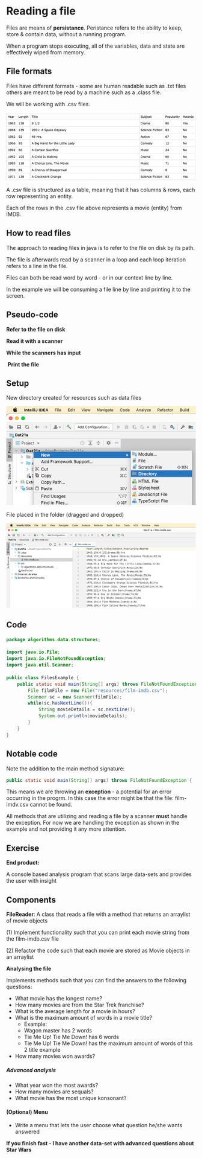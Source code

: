 # Reading a file

Files are means of **persistance**. Peristance refers to the ability to keep, store & contain data, without a running program. 

When a program stops executing, all of the variables, data and state are effectively wiped from memory.

## File formats

Files have different formats - some are human readable such as .txt files others are meant to be read by a machine such as a .class file.

We will be working with .csv files.

 ![image-20210907104009867](reading-a-file.assets/image-20210907104009867.png)

A .csv file is structured as a table, meaning that it has columns & rows, each row representing an entity.

Each of the rows in the .csv file above represents a movie (entity) from IMDB.

## How to read files

The approach to reading files in java is to refer to the file on disk by its path.

The file is afterwards read by a scanner in a loop and each loop iteration refers to a line in the file.

Files can both be read word by word - or in our context line by line.

In the example we will be consuming a file line by line and printing it to the screen.

## Pseudo-code

**Refer to the file on disk**

**Read it with a scanner**

**While the scanners has input**

​	**Print the file**

## Setup

New directory created for resources such as data files

![image-20210907105656946](reading-a-file.assets/image-20210907105656946.png)

File placed in the folder (dragged and dropped)

![image-20210907105604704](reading-a-file.assets/image-20210907105604704.png)



## Code

```java
package algorithms.data.structures;

import java.io.File;
import java.io.FileNotFoundException;
import java.util.Scanner;

public class FilesExample {
    public static void main(String[] args) throws FileNotFoundException {
        File filmFile = new File("resources/film-imdb.csv");
        Scanner sc = new Scanner(filmFile);
        while(sc.hasNextLine()){
            String movieDetails = sc.nextLine();
            System.out.println(movieDetails);
        }
    }
}
```



## Notable code

Note the addition to the main method signature:

```java
public static void main(String[] args) throws FileNotFoundException {
```

This means we are throwing an **exception** - a potential for an error occurring in the progrm. In this case the error might be that the file: film-imdv.csv cannot be found.

All methods that are utilizing and reading a file by a scanner **must** handle the exception. For now we are handling the exception as shown in the example and not providing it any more attention.



## Exercise

**End product:**

A console based analysis program that scans large data-sets and provides the user with insight

## Components

**FileReader**: A class that reads a file with a method that returns an arraylist of movie objects

(1) Implement functionality such that you can print each movie string from the film-imdb.csv file

(2) Refactor the code such that each movie are stored as Movie objects in an arraylist

**Analysing the file**

Implements methods such that you can find the answers to the following questions:

- What movie has the longest name?
- How many movies are from the Star Trek franchise?
- What is the average length for a movie in hours?
- What is the maximum amount of words in a movie title?
  - Example:
  - Wagon master has 2 words
  - Tie Me Up! Tie Me Down! has 6 words
  - Tie Me Up! Tie Me Down! has the maximum amount of words of this 2 title example
- How many movies won awards? 

##### Advanced analysis

- What year won the most awards?
- How many movies are sequals?
- What movie has the most unique konsonant?

#### (Optional) Menu

- Write a menu that lets the user choose what question he/she wants answered

**If you finish fast - I have another data-set with advanced questions about Star Wars**